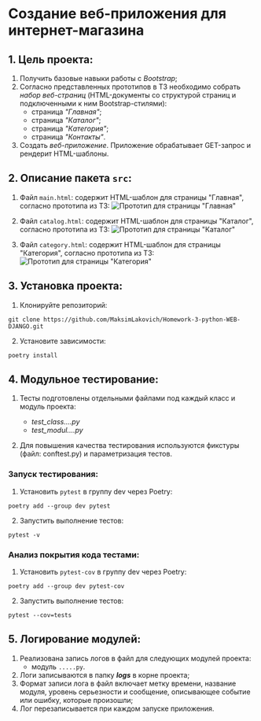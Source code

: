 # Создание веб-приложения для интернет-магазина


## 1. Цель проекта:
1. Получить базовые навыки работы с *Bootstrap*;
2. Согласно представленных прототипов в ТЗ необходимо собрать *набор веб-страниц* (HTML-документы со структурой страниц и подключенными к ним Bootstrap-стилями):
   - страница *"Главная"*;
   - страница *"Каталог"*;
   - страница *"Категория"*;
   - страница *"Контакты"*.
3. Создать *веб-приложение*. Приложение обрабатывает GET-запрос и рендерит HTML-шаблоны.


## 2. Описание пакета `src`:

1. Файл `main.html`: содержит HTML-шаблон для страницы "Главная", согласно прототипа из ТЗ:
![Прототип для страницы "Главная"](https://cdn-user36618.skyeng.ru/skyconvert/unsafe/fit-in/1368x/https://cdn-user12724.skyeng.ru/image/fbf17291e774624c7457c956431f7573.png)

2. Файл `catalog.html`: содержит HTML-шаблон для страницы "Каталог", согласно прототипа из ТЗ:
![Прототип для страницы "Каталог"](https://cdn-user36618.skyeng.ru/skyconvert/unsafe/fit-in/1368x/https://cdn-user12724.skyeng.ru/image/c7746654406565828ad2810308e2050f.png)

3. Файл `category.html`: содержит HTML-шаблон для страницы "Категория", согласно прототипа из ТЗ:
![Прототип для страницы "Категория"](https://cdn-user36618.skyeng.ru/skyconvert/unsafe/fit-in/1368x/https://cdn-user12724.skyeng.ru/image/583a50ff617df5f00b6c897d1f467eb3.png)


## 3. Установка проекта:
1. Клонируйте репозиторий:
```
git clone https://github.com/MaksimLakovich/Homework-3-python-WEB-DJANGO.git
```

2. Установите зависимости:
```
poetry install
```


## 4. Модульное тестирование:

1. Тесты подготовлены отдельными файлами под каждый класс и модуль проекта:
   - _test_class....py_
   - _test_modul....py_
 
2. Для повышения качества тестирования используются фикстуры (файл: conftest.py) и параметризация тестов.

### Запуск тестирования:
1. Установить `pytest` в группу dev через Poetry:
```
poetry add --group dev pytest
```
2. Запустить выполнение тестов:
```
pytest -v
```

### Анализ покрытия кода тестами:
1. Установить `pytest-cov` в группу dev через Poetry:
```
poetry add --group dev pytest-cov
```
2. Запустить выполнение тестов:
```
pytest --cov=tests
```


## 5. Логирование модулей:

1. Реализована запись логов в файл для следующих модулей проекта:
   - модуль `.....py`.
2. Логи записываются в папку ***logs*** в корне проекта;
3. Формат записи лога в файл включает метку времени, название модуля, уровень серьезности и сообщение, описывающее событие или ошибку, которые произошли; 
4. Лог перезаписывается при каждом запуске приложения.
